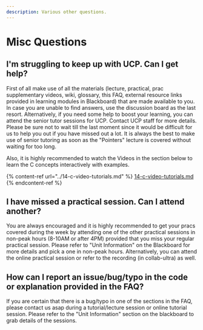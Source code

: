 ```yaml
---
description: Various other questions.
---
```


# Misc Questions

## I'm struggling to keep up with UCP. Can I get help?

First of all make use of all the materials (lecture, practical, prac supplementary videos, wiki, glossary, this FAQ, external resource links provided in learning modules in Blackboard) that are made available to you. In case you are unable to find answers, use the discussion board as the last resort. Alternatively, if you need some help to boost your learning, you can attend the senior tutor sessions for UCP. Contact UCP staff for more details. Please be sure not to wait till the last moment since it would be difficult for us to help you out if you have missed out a lot. It is always the best to make use of senior tutoring as soon as the "Pointers" lecture is covered without waiting for too long.

Also, it is highly recommended to watch the Videos in the section below to learn the C concepts interactively with examples.

{% content-ref url="../14-c-video-tutorials.md" %}
[14-c-video-tutorials.md](../14-c-video-tutorials.md)
{% endcontent-ref %}

## I have missed a practical session. Can I attend another?

You are always encouraged and it is highly recommended to get your pracs covered during the week by attending one of the other practical sessions in non-peak hours (8-10AM or after 4PM) provided that you miss your regular practical session. Please refer to "Unit Information" on the Blackboard for more details and pick a one in non-peak hours. Alternatively, you can attend the online practical session or refer to the recording (in collab-ultra) as well.

## How can I report an issue/bug/typo in the code or explanation provided in the FAQ?

If you are certain that there is a bug/typo in one of the sections in the FAQ, please contact us asap during a tutorial/lecture session or online tutorial session. Please refer to the "Unit Information" section on the blackboard to grab details of the sessions.
